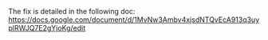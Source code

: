 The fix is detailed in the following doc:
https://docs.google.com/document/d/1MvNw3Ambv4xjsdNTQvEcA913q3uyplRWJQ7E2gYjoKg/edit